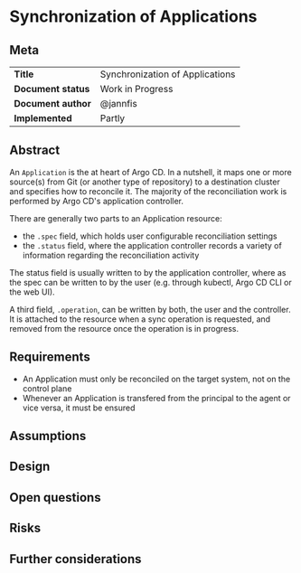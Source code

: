 # Synchronization of Applications

## Meta

|||
|---------|------|
|**Title**|Synchronization of Applications|
|**Document status**|Work in Progress|
|**Document author**|@jannfis|
|**Implemented**|Partly|

## Abstract

An `Application` is the at heart of Argo CD. In a nutshell, it maps one or more source(s) from Git (or another type of repository) to a destination cluster and specifies how to reconcile it. The majority of the reconciliation work is performed by Argo CD's application controller. 

There are generally two parts to an Application resource:

* the `.spec` field, which holds user configurable reconciliation settings
* the `.status` field, where the application controller records a variety of information regarding the reconciliation activity

The status field is usually written to by the application controller, where as the spec can be written to by the user (e.g. through kubectl, Argo CD CLI or the web UI).

A third field, `.operation`, can be written by both, the user and the controller. It is attached to the resource when a sync operation is requested, and removed from the resource once the operation is in progress.

## Requirements

* An Application must only be reconciled on the target system, not on the control plane
* Whenever an Application is transfered from the principal to the agent or vice versa, it must be ensured 

## Assumptions

## Design

## Open questions

## Risks

## Further considerations
